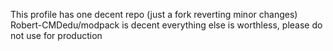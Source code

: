 This profile has one decent repo (just a fork reverting minor changes)
Robert-CMDedu/modpack is decent
everything else is worthless, please do not use for production
